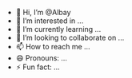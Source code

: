- 👋 Hi, I’m @Albay
- 👀 I’m interested in ...
- 🌱 I’m currently learning ...
- 💞️ I’m looking to collaborate on ...
- 📫 How to reach me ...
- 😄 Pronouns: ...
- ⚡ Fun fact: ...

<!---
Albay/Albay is a ✨ special ✨ repository because its `README.md` (this file) appears on your GitHub profile.
You can click the Preview link to take a look at your changes.
--->
